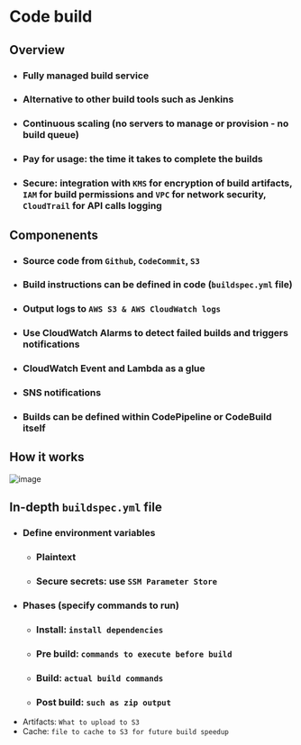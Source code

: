 # Code build

## Overview
- ### Fully managed build service
- ### Alternative to other build tools such as Jenkins
- ### Continuous scaling (no servers to manage or provision - no build queue)
- ### Pay for usage: the time it takes to complete the builds
- ### Secure: integration with `KMS` for encryption of build artifacts, `IAM` for build permissions and `VPC` for network security, `CloudTrail` for API calls logging

## Componenents
- ### Source code from `Github`, `CodeCommit`, `S3`
- ### Build instructions can be defined in code (`buildspec.yml` file)
- ### Output logs to `AWS S3 & AWS CloudWatch logs`
- ### Use CloudWatch Alarms to detect failed builds and triggers notifications
- ### CloudWatch Event and Lambda as a glue
- ### SNS notifications
- ### Builds can be defined within CodePipeline or CodeBuild itself

## How it works
![image](https://user-images.githubusercontent.com/21302811/125722507-fbf63a72-4e50-4a38-9bcb-fbc30a92a06b.png)

## In-depth `buildspec.yml` file
- ### Define environment variables
  - ### Plaintext
  - ### Secure secrets: use `SSM Parameter Store`
- ### Phases (specify commands to run)
  - ### Install: `install dependencies`
  - ### Pre build: `commands to execute before build`
  - ### Build: `actual build commands`
  - ### Post build: `such as zip output`
- Artifacts: `What to upload to S3`
- Cache: `file to cache to S3 for future build speedup`

